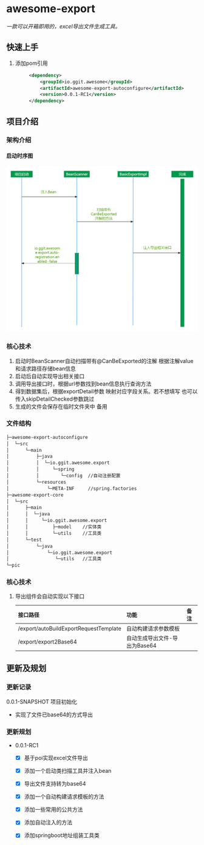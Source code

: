 # awesome-export

*一款可以开箱即用的，excel导出文件生成工具。*

## 快速上手
1. 添加pom引用

   ```xml
        <dependency>
            <groupId>io.ggit.awesome</groupId>
            <artifactId>awesome-export-autoconfigure</artifactId>
            <version>0.0.1-RC1</version>
        </dependency>
   ```


## 项目介绍

### 架构介绍

#### 启动时序图

![启动时序图](https://raw.githubusercontent.com/harryczqp/awesome-export-parent/master/pic/启动时序图.png)

### 核心技术

1. 启动时BeanScanner自动扫描带有@CanBeExported的注解 根据注解value和请求路径存储bean信息
2. 启动后自动实现导出相关接口
3. 调用导出接口时，根据url参数找到bean信息执行查询方法
4. 得到数据集后，根据exportDetail参数 映射对应字段关系。若不想填写 也可以传入skipDetailChecked参数跳过
5. 生成的文件会保存在临时文件夹中 备用

### 文件结构

```sh
├─awesome-export-autoconfigure
│  └─src
│      └─main
│          ├─java
│          │  └─io.ggit.awesome.export
│          │     └─spring
│          │        └─config  //自动注册配置
│          └─resources
│              └─META-INF	  //spring.factories
├─awesome-export-core
│  └─src
│      ├─main
│      │  └─java
│      │  	 └─io.ggit.awesome.export
│      │         ├─model	//实体类
│      │         └─utils	//工具类
│      └─test
│          └─java
│              └─io.ggit.awesome.export
│                 └─utils	//工具类
└─pic
```

 

### 核心技术

1. 导出组件会自动实现以下接口

   | 接口路径                               | 功能                          | 备注 |
   | -------------------------------------- | ----------------------------- | ---- |
   | /export/autoBuildExportRequestTemplate | 自动构建请求参数模板          |      |
   | /export/export2Base64                  | 自动生成导出文件-导出为Base64 |      |



## 更新及规划

### 更新记录

0.0.1-SNAPSHOT 项目初始化 

- 实现了文件已base64的方式导出


### 更新规划

- 0.0.1-RC1
  - [x] 基于poi实现excel文件导出
  - [x] 添加一个启动类扫描工具并注入bean
  - [x] 导出文件支持转为base64
  - [x] 添加一个自动构建请求模板的方法
  - [x] 添加一些常用的公共方法
  - [x] 添加自动注入的方法
  - [x] 添加springboot地址组装工具类

